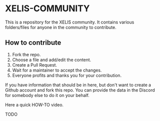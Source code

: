 # XELIS-COMMUNITY

This is a repository for the XELIS community. It contains various folders/files for anyone in the community to contribute.

## How to contribute

1. Fork the repo.
2. Choose a file and add/edit the content.
3. Create a Pull Request.
4. Wait for a maintainer to accept the changes.
5. Everyone profits and thanks you for your contribution.

If you have information that should be in here, but don't want to create a Github account and fork this repo.
You can provide the data in the Discord for somebody else to do it on your behalf.

Here a quick HOW-TO video.

TODO
